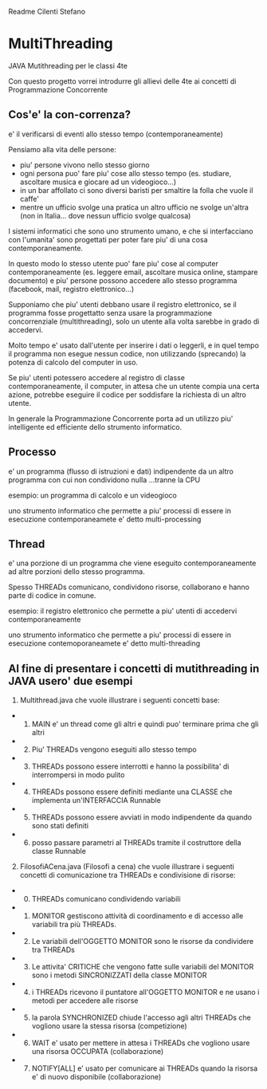 Readme Cilenti Stefano

# MultiThreading
JAVA Mutithreading per le classi 4te

Con questo progetto vorrei introdurre gli allievi delle 4te ai concetti di Programmazione Concorrente

## Cos'e' la con-correnza?
e' il verificarsi di eventi allo stesso tempo (contemporaneamente)

Pensiamo alla vita delle persone:
* piu' persone vivono nello stesso giorno
* ogni persona puo' fare piu' cose allo stesso tempo (es. studiare, ascoltare musica e giocare ad un videogioco...)
* in un bar affollato ci sono diversi baristi per smaltire la folla che vuole il caffe'
* mentre un ufficio svolge una pratica un altro ufficio ne svolge un'altra (non in Italia... dove nessun ufficio svolge qualcosa)

I sistemi informatici che sono uno strumento umano, e che si interfacciano con l'umanita' sono progettati per poter fare piu' di una cosa contemporaneamente.

In questo modo lo stesso utente puo' fare piu' cose al computer contemporaneamente (es. leggere email, ascoltare musica online, stampare documento) e piu' persone possono accedere allo stesso programma (facebook, mail, registro elettronico...)

Supponiamo che piu' utenti debbano usare il registro elettronico, se il programma fosse progettatto senza usare la programmazione concorrenziale (multithreading), solo un utente alla volta sarebbe in grado di accedervi.

Molto tempo e' usato dall'utente per inserire i dati o leggerli, e in quel tempo il programma non esegue nessun codice, non utilizzando (sprecando) la potenza di calcolo del computer in uso.

Se piu' utenti potessero accedere al registro di classe contemporaneamente, il computer, in attesa che un utente compia una certa azione, potrebbe eseguire il codice per soddisfare la richiesta di un altro utente.

In generale la Programmazione Concorrente porta ad un utilizzo piu' intelligente ed efficiente dello strumento informatico.

## Processo
e' un programma (flusso di istruzioni e dati) indipendente da un altro programma con cui non condividono nulla ...tranne la CPU

esempio: un programma di calcolo e un videogioco

uno strumento informatico che permette a piu' processi di essere in esecuzione contemporaneamete e' detto multi-processing

## Thread
e' una porzione di un programma che viene eseguito contemporaneamente ad altre porzioni dello stesso programma. 

Spesso THREADs comunicano, condividono risorse, collaborano e hanno parte di codice in comune.

esempio: il registro elettronico che permette a piu' utenti di accedervi contemporaneamente

uno strumento informatico che permette a piu' processi di essere in esecuzione contemoporaneamete e' detto multi-threading


## Al fine di presentare i concetti di mutithreading in JAVA usero' due esempi

1. Multithread.java che vuole illustrare i seguenti concetti base:
 * 1. MAIN e' un thread come gli altri e quindi puo' terminare prima che gli altri
 * 2. Piu' THREADs vengono eseguiti allo stesso tempo
 * 3. THREADs possono essere interrotti e hanno la possibilita' di interrompersi in modo pulito
 * 4. THREADs possono essere definiti mediante una CLASSE che implementa un'INTERFACCIA Runnable
 * 5. THREADs possono essere avviati in modo indipendente da quando sono stati definiti
 * 6. posso passare parametri al THREADs tramite il costruttore della classe Runnable

2. FilosofiACena.java (Filosofi a cena) che vuole illustrare i seguenti concetti di comunicazione tra THREADs e condivisione di risorse:
 * 0. THREADs comunicano condividendo variabili
 * 1. MONITOR gestiscono attività di coordinamento e di accesso alle variabili tra più THREADs. 
 * 2. Le variabili dell'OGGETTO MONITOR sono le risorse da condividere tra THREADs
 * 3. Le attivita' CRITICHE che vengono fatte sulle variabili del MONITOR sono i metodi SINCRONIZZATI della classe MONITOR
 * 4. i THREADs ricevono il puntatore all'OGGETTO MONITOR e ne usano i metodi per accedere alle risorse
 * 5. la parola SYNCHRONIZED chiude l'accesso agli altri THREADs che vogliono usare la stessa risorsa (competizione)
 * 6. WAIT e' usato per mettere in attesa i THREADs che vogliono usare una risorsa OCCUPATA (collaborazione)
 * 7. NOTIFY[ALL] e' usato per comunicare ai THREADs quando la risorsa e' di nuovo disponibile (collaborazione)
